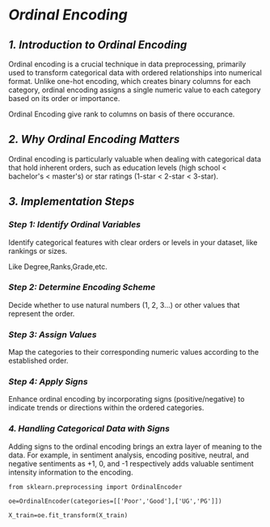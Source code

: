 # *Ordinal Encoding* #

## *1. Introduction to Ordinal Encoding* ##

Ordinal encoding is a crucial technique in data preprocessing, primarily used to transform categorical data with ordered relationships into numerical format. Unlike one-hot encoding, which creates binary columns for each category, ordinal encoding assigns a single numeric value to each category based on its order or importance.

Ordinal Encoding give rank to columns on basis of there occurance.

## *2. Why Ordinal Encoding Matters* ##

Ordinal encoding is particularly valuable when dealing with categorical data that hold inherent orders, such as education levels (high school < bachelor's < master's) or star ratings (1-star < 2-star < 3-star).

## *3. Implementation Steps* ##

### *Step 1: Identify Ordinal Variables* ###
Identify categorical features with clear orders or levels in your dataset, like rankings or sizes.

Like Degree,Ranks,Grade,etc.

### *Step 2: Determine Encoding Scheme* ###
Decide whether to use natural numbers (1, 2, 3...) or other values that represent the order.

### *Step 3: Assign Values* ###
Map the categories to their corresponding numeric values according to the established order.

### *Step 4: Apply Signs* ###
Enhance ordinal encoding by incorporating signs (positive/negative) to indicate trends or directions within the ordered categories.

### *4. Handling Categorical Data with Signs* ###
Adding signs to the ordinal encoding brings an extra layer of meaning to the data. For example, in sentiment analysis, encoding positive, neutral, and negative sentiments as +1, 0, and -1 respectively adds valuable sentiment intensity information to the encoding.

    from sklearn.preprocessing import OrdinalEncoder

    oe=OrdinalEncoder(categories=[['Poor','Good'],['UG','PG']])

    X_train=oe.fit_transform(X_train)
